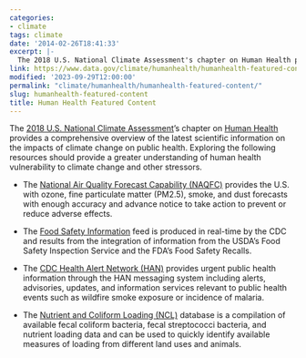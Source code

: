 ```yaml
---
categories:
- climate
tags: climate
date: '2014-02-26T18:41:33'
excerpt: |-
  The 2018 U.S. National Climate Assessment's chapter on Human Health provides a comprehensive overview of the latest scientific information on the impacts of climate change on public health. Exploring the following resources should provide a greater understanding of human health vulnerability to climate change...
link: https://www.data.gov/climate/humanhealth/humanhealth-featured-content/
modified: '2023-09-29T12:00:00'
permalink: "climate/humanhealth/humanhealth-featured-content/"
slug: humanhealth-featured-content
title: Human Health Featured Content
---
```


The [2018 U.S. National Climate Assessment](https://nca2018.globalchange.gov/)’s chapter on [Human Health](https://nca2018.globalchange.gov/chapter/14/) provides a comprehensive overview of the latest scientific information on the impacts of climate change on public health. Exploring the following resources should provide a greater understanding of human health vulnerability to climate change and other stressors.

*   The [National Air Quality Forecast Capability (NAQFC)](https://vlab.noaa.gov/web/osti-modeling/air-quality) provides the U.S. with ozone, fine particulate matter (PM2.5), smoke, and dust forecasts with enough accuracy and advance notice to take action to prevent or reduce adverse effects.

*   The [Food Safety Information](https://catalog.data.gov/dataset/food-safety-information-rss-feed#topic=humanhealth_navigation) feed is produced in real-time by the CDC and results from the integration of information from the USDA’s Food Safety Inspection Service and the FDA’s Food Safety Recalls.

*   The [CDC Health Alert Network (HAN)](https://emergency.cdc.gov/han/) provides urgent public health information through the HAN messaging system including alerts, advisories, updates, and information services relevant to public health events such as wildfire smoke exposure or incidence of malaria.

*   The [Nutrient and Coliform Loading (NCL)](https://products.coastalscience.noaa.gov/ncl/) database is a compilation of available fecal coliform bacteria, fecal streptococci bacteria, and nutrient loading data and can be used to quickly identify available measures of loading from different land uses and animals.
